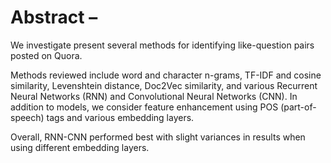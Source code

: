# Abstract – 

We investigate present several methods for identifying like-question pairs posted on Quora.

Methods reviewed include word and character n-grams, TF-IDF and cosine similarity, Levenshtein distance, Doc2Vec similarity, and various Recurrent Neural Networks (RNN) and Convolutional Neural Networks (CNN). In addition to models, we consider feature enhancement using POS (part-of-speech) tags and various embedding layers. 

Overall, RNN-CNN performed best with slight variances in results when using different embedding layers. 

